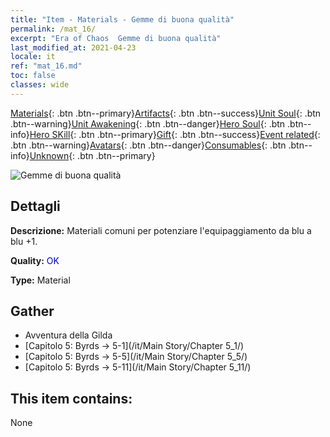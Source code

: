 ```yaml
---
title: "Item - Materials - Gemme di buona qualità"
permalink: /mat_16/
excerpt: "Era of Chaos  Gemme di buona qualità"
last_modified_at: 2021-04-23
locale: it
ref: "mat_16.md"
toc: false
classes: wide
---
```

 [Materials](/ItemsIT/){: .btn .btn--primary}[Artifacts](/ItemsIT/Artifacts/){: .btn .btn--success}[Unit Soul](/ItemsIT/UnitSoul/){: .btn .btn--warning}[Unit Awakening](/ItemsIT/UnitAwakening/){: .btn .btn--danger}[Hero Soul](/ItemsIT/HeroSoul/){: .btn .btn--info}[Hero SKill](/ItemsIT/HeroSkill/){: .btn .btn--primary}[Gift](/ItemsIT/Gift/){: .btn .btn--success}[Event related](/ItemsIT/Events/){: .btn .btn--warning}[Avatars](/ItemsIT/Avatars/){: .btn .btn--danger}[Consumables](/ItemsIT/Consumables/){: .btn .btn--info}[Unknown](/ItemsIT/Unknown/){: .btn .btn--primary}

 ![Gemme di buona qualità](/images/t/i_cailiao_baoshi1.png)

## Dettagli
 **Descrizione:** Materiali comuni per potenziare l'equipaggiamento da blu a blu +1.

 **Quality:** <span style="color: #0000CD">OK</span>

 **Type:** Material

## Gather

*    Avventura della Gilda 
*    [Capitolo 5: Byrds -> 5-1](/it/Main Story/Chapter 5_1/) 
*    [Capitolo 5: Byrds -> 5-5](/it/Main Story/Chapter 5_5/) 
*    [Capitolo 5: Byrds -> 5-11](/it/Main Story/Chapter 5_11/) 

## This item contains:

  None

